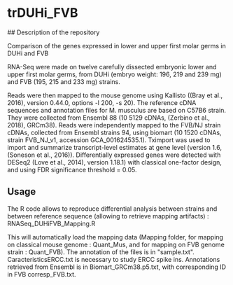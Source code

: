 # trDUHi_FVB

## Description of the repository

Comparison of the genes expressed in lower and upper first molar germs in DUHi and FVB 

RNA-Seq were made on twelve carefully dissected embryonic lower and upper first molar germs, from DUHi (embryo weight: 196, 219 and 239 mg) and FVB (195, 215 and 233 mg) strains. 

Reads were then mapped to the mouse genome using Kallisto ((Bray et al., 2016), version 0.44.0, options -l 200, -s 20). The reference cDNA sequences and annotation files for M. musculus are based on C57B6 strain. They were collected from Ensembl 88 (10 5129 cDNAs, (Zerbino et al., 2018), GRCm38). Reads were independently mapped to the FVB/NJ strain cDNAs, collected from Ensembl strains 94, using biomart (10 1520 cDNAs, strain FVB_NJ_v1, accession GCA_001624535.1). Tximport was used to import and summarize transcript-level estimates at gene level (version 1.6, (Soneson et al., 2016)). Differentially expressed genes were detected with DESeq2 (Love et al., 2014), version 1.18.1) with classical one-factor design, and using FDR significance threshold = 0.05. 

## Usage 

The R code allows to reproduce differential analysis between strains and between reference sequence (allowing to retrieve mapping artifacts) : RNASeq_DUHiFVB_Mapping.R  

This will automatically load the mapping data (Mapping folder, for mapping on classical mouse genome : Quant_Mus, and for mapping on FVB genome strain : Quant_FVB).  The annotation of the files is in "sample.txt". CaracteristicsERCC.txt is necessary to  study ERCC spike ins. Annotations retrieved from Ensembl is in Biomart_GRCm38.p5.txt, with corresponding ID in FVB corresp_FVB.txt.
